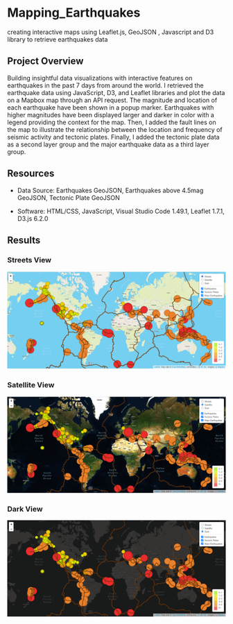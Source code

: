# Mapping_Earthquakes
creating interactive maps using Leaflet.js, GeoJSON , Javascript and D3 library to retrieve earthquakes data

## Project Overview

Building insightful data visualizations with interactive features on earthquakes in the past 7 days from around the world. I retrieved the earthquake data using JavaScript, D3, and Leaflet libraries and plot the data on a Mapbox map through an API request. The magnitude and location of each earthquake have been shown in a popup marker. Earthquakes with higher magnitudes have been displayed larger and darker in color with a legend providing the context for the map. Then, I added the fault lines on the map to illustrate the relationship between the location and frequency of seismic activity and tectonic plates. Finally, I added the tectonic plate data as a second layer group and the major earthquake data as a third layer group.

## Resources

 - Data Source: Earthquakes GeoJSON, Earthquakes above 4.5mag GeoJSON, Tectonic Plate GeoJSON

 - Software: HTML/CSS, JavaScript, Visual Studio Code 1.49.1, Leaflet 1.7.1, D3.js 6.2.0

## Results

### Streets View

![](https://github.com/Nazanin-hub/Mapping_Earthquakes/blob/Earthquake_Challenge/streets%20view.png)


### Satellite View

![](https://github.com/Nazanin-hub/Mapping_Earthquakes/blob/Earthquake_Challenge/satellite%20view.png)


### Dark View

![](https://github.com/Nazanin-hub/Mapping_Earthquakes/blob/Earthquake_Challenge/dark%20view.png)
